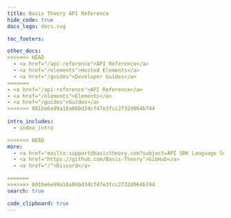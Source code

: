 ```yaml
---
title: Basis Theory API Reference
hide_code: true
docs_logo: docs.svg

toc_footers:

other_docs:
<<<<<<< HEAD
  - <a href="/api-reference">API Reference</a>
  - <a href="/elements">Hosted Elements</a>
  - <a href="/guides">Developer Guides</a>
=======
- <a href="/api-reference">API Reference</a>
- <a href="/elements">Elements</a>
- <a href="/guides">Guides</a>
>>>>>>> 801be6e99a18a06bd34cf47e3fcc2732d064b744
  
intro_includes:
  - index_intro

<<<<<<< HEAD
more: 
  - <a href="mailto:support@basistheory.com?subject=API SDK Language Support">Support</a>
  - <a href="https://github.com/Basis-Theory">GibHub</a>
  - <a href="/">Discord</a>

=======
>>>>>>> 801be6e99a18a06bd34cf47e3fcc2732d064b744
search: true

code_clipboard: true
---
```

